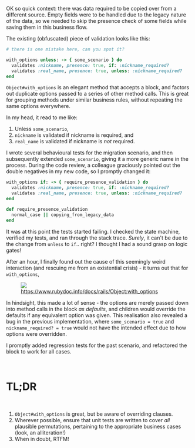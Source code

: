 OK so quick context: there was data required to be copied over from a different source. Empty fields were to be handled due to the legacy nature of the data, so we needed to skip the presence check of some fields while saving them in this business flow.

The existing (obfuscated) piece of validation looks like this:

~~~ruby
# there is one mistake here, can you spot it?

with_options unless: -> { some_scenario } do
  validates :nickname, presence: true, if: :nickname_required?
  validates :real_name, presence: true, unless: :nickname_required?
end
~~~

`Object#with_options` is an elegant method that accepts a block, and factors out duplicate options passed to a series of other method calls. This is great for grouping methods under similar business rules, without repeating the same options everywhere.

In my head, it read to me like:
1.  Unless `some_scenario`,
2. `nickname` is validated if nickname is required, and
3. `real_name` is validated if nickname is *not* required.

I wrote several behavioural tests for the migration scenario, and then subsequently extended `some_scenario`, giving it a more generic name in the process. During the code review, a colleague graciously pointed out the double negatives in my new code, so I promptly changed it:

~~~ruby
with_options if: -> { require_presence_validation } do
  validates :nickname, presence: true, if: :nickname_required?
  validates :real_name, presence: true, unless: :nickname_required?
end

def require_presence_validation
  normal_case || copying_from_legacy_data
end
~~~

It was at this point the tests started failing. I checked the state machine, verified my tests, and ran through the stack trace. *Surely*, it can't be due to the change from `unless` to `if`.. right? I thought I had a sound grasp on logic gates!

After an hour, I finally found out the cause of this seemingly weird interaction (and rescuing me from an existential crisis) - it turns out that for `with_options`,

<figure>
  <img src="/images/with-options-screenshot.png" />
<figcaption>
  <a href="https://www.rubydoc.info/docs/rails/Object:with_options" rel='nofollow noreferrer noopener' target='_blank'>https://www.rubydoc.info/docs/rails/Object:with_options</a>
</figcaption>
</figure>

In hindsight, this made a lot of sense - the options are merely passed down into method calls in the block *as defaults*, and children would override the defaults if any equivalent option was given. This realisation also revealed a bug in the previous implementation, where `some_scenario = true` and `nickname_required? = true` would not have the intended effect due to how options were overridden.

I promptly added regression tests for the past scenario, and refactored the block to work for all cases.

<br />

# TL;DR
<br />

1. `Object#with_options` is great, but be aware of overriding clauses.
2.  Wherever possible, ensure that unit tests are written to cover *all* plausible permutations, pertaining to the appropriate business cases (look, an alliteration!)
3. When in doubt, RTFM!
